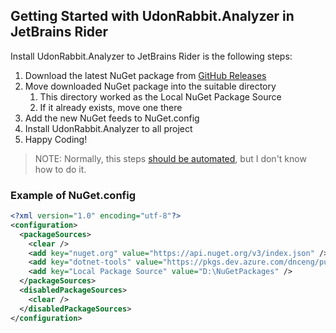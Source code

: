 ## Getting Started with UdonRabbit.Analyzer in JetBrains Rider

Install UdonRabbit.Analyzer to JetBrains Rider is the following steps:

1. Download the latest NuGet package from [GitHub Releases](https://github.com/esnya/UdonRabbit.Analyzer/releases/latest)
1. Move downloaded NuGet package into the suitable directory
   1. This directory worked as the Local NuGet Package Source
   1. If it already exists, move one there
1. Add the new NuGet feeds to NuGet.config
1. Install UdonRabbit.Analyzer to all project
1. Happy Coding!

> NOTE: Normally, this steps [should be automated](https://docs.microsoft.com/en-us/visualstudio/gamedev/unity/extensibility/customize-project-files-created-by-vstu?view=vs-2019), but I don't know how to do it.

### Example of NuGet.config

```xml
<?xml version="1.0" encoding="utf-8"?>
<configuration>
  <packageSources>
    <clear />
    <add key="nuget.org" value="https://api.nuget.org/v3/index.json" />
    <add key="dotnet-tools" value="https://pkgs.dev.azure.com/dnceng/public/_packaging/dotnet-tools/nuget/v3/index.json" />
    <add key="Local Package Source" value="D:\NuGetPackages" />
  </packageSources>
  <disabledPackageSources>
    <clear />
  </disabledPackageSources>
</configuration>

```
